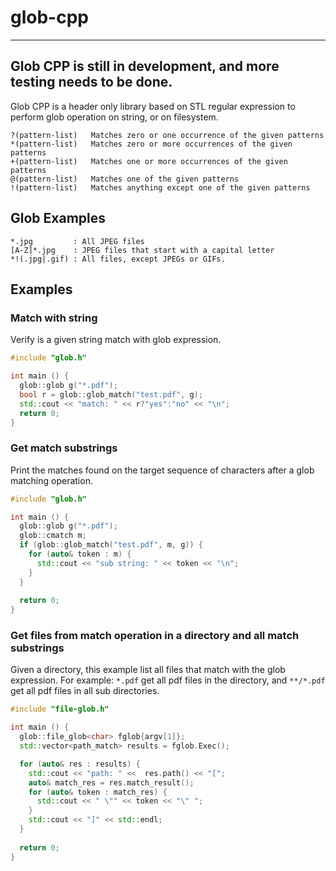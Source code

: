 # glob-cpp
------------
Glob CPP is still in development, and more testing needs to be done.
------------

Glob CPP is a header only library based on STL regular expression to perform glob operation on string, or on filesystem.

```
?(pattern-list)   Matches zero or one occurrence of the given patterns
*(pattern-list)   Matches zero or more occurrences of the given patterns
+(pattern-list)   Matches one or more occurrences of the given patterns
@(pattern-list)   Matches one of the given patterns
!(pattern-list)   Matches anything except one of the given patterns
```
## Glob Examples
```
*.jpg         : All JPEG files
[A-Z]*.jpg    : JPEG files that start with a capital letter
*!(.jpg|.gif) : All files, except JPEGs or GIFs.
```

## Examples
### Match with string
Verify is a given string match with glob expression.
```cpp
#include "glob.h"

int main () {
  glob::glob g("*.pdf");
  bool r = glob::glob_match("test.pdf", g);
  std::cout << "match: " << r?"yes":"no" << "\n";
  return 0;
}
```

### Get match substrings
Print the matches found on the target sequence of characters after a glob matching operation.
```cpp
#include "glob.h"

int main () {
  glob::glob g("*.pdf");
  glob::cmatch m;
  if (glob::glob_match("test.pdf", m, g)) {
    for (auto& token : m) {
      std::cout << "sub string: " << token << "\n";
    }
  }
  
  return 0;
}
```

### Get files from match operation in a directory and all match substrings
Given a directory, this example list all files that match with the glob expression. For example:
`*.pdf` get all pdf files in the directory, and `**/*.pdf` get all pdf files in all sub directories.

```cpp
#include "file-glob.h"

int main () {
  glob::file_glob<char> fglob{argv[1]};
  std::vector<path_match> results = fglob.Exec();

  for (auto& res : results) {
    std::cout << "path: " <<  res.path() << "[";
    auto& match_res = res.match_result();
    for (auto& token : match_res) {
      std::cout << " \"" << token << "\" ";
    }
    std::cout << "]" << std::endl;
  }
  
  return 0;
}
```
